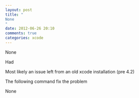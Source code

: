 ```yaml
---
layout: post
title: "
None
"
date: 2012-06-26 20:10
comments: true
categories: xcode
---
```


None


Had 


Most likely an issue left from an old xcode installation (pre 4.2)


The following command fix the problem


None


